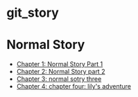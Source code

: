 # git_story

# Normal Story

- [Chapter 1: Normal Story Part 1](chapter1.md)
- [Chapter 2: Normal Story part 2](chapter2.md)
- [Chapter 3: normal sotry three](chapter3.md)
- [Chapter 4: chapter four: lily's adventure](chapter4.md)